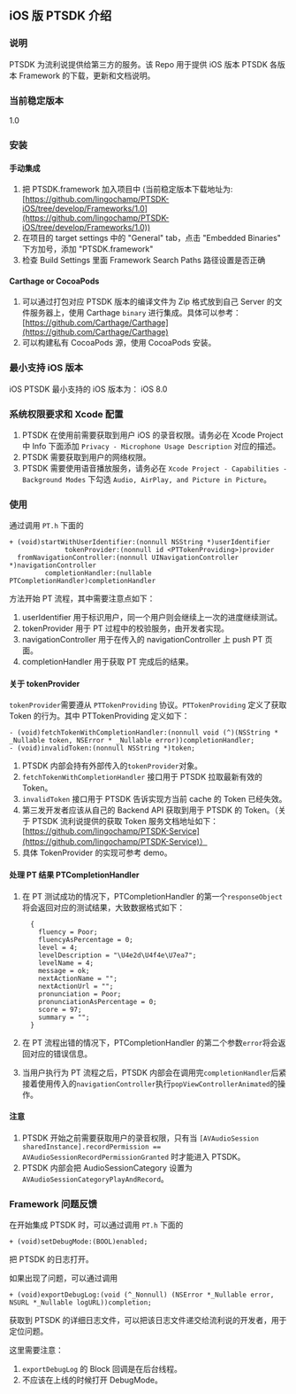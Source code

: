 ## iOS 版 PTSDK 介绍

### 说明

PTSDK 为流利说提供给第三方的服务。该 Repo 用于提供 iOS 版本 PTSDK 各版本 Framework 的下载，更新和文档说明。

### 当前稳定版本
1.0

### 安装

#### 手动集成
1. 把 PTSDK.framework 加入项目中 (当前稳定版本下载地址为: [https://github.com/lingochamp/PTSDK-iOS/tree/develop/Frameworks/1.0](https://github.com/lingochamp/PTSDK-iOS/tree/develop/Frameworks/1.0))
2. 在项目的 target settings 中的 "General" tab，点击 "Embedded Binaries" 下方加号，添加 "PTSDK.framework"
3. 检查 Build Settings 里面 Framework Search Paths 路径设置是否正确

#### Carthage or CocoaPods

1. 可以通过打包对应 PTSDK 版本的编译文件为 Zip 格式放到自己 Server 的文件服务器上，使用 Carthage `binary` 进行集成。具体可以参考：[https://github.com/Carthage/Carthage](https://github.com/Carthage/Carthage)
2. 可以构建私有 CocoaPods 源，使用 CocoaPods 安装。

### 最小支持 iOS 版本

iOS PTSDK 最小支持的 iOS 版本为： iOS 8.0


### 系统权限要求和 Xcode 配置

1. PTSDK 在使用前需要获取到用户 iOS 的录音权限。请务必在 Xcode Project 中 Info 下面添加 `Privacy - Microphone Usage Description` 对应的描述。
2. PTSDK 需要获取到用户的网络权限。
3. PTSDK 需要使用语音播放服务，请务必在 `Xcode Project - Capabilities - Background Modes` 下勾选 `Audio, AirPlay, and Picture in Picture`。

### 使用

通过调用 `PT.h` 下面的

	+ (void)startWithUserIdentifier:(nonnull NSString *)userIdentifier
                  tokenProvider:(nonnull id <PTTokenProviding>)provider
      fromNavigationController:(nonnull UINavigationController *)navigationController
             completionHandler:(nullable PTCompletionHandler)completionHandler
             
方法开始 PT 流程，其中需要注意点如下：

1. userIdentifier 用于标识用户，同一个用户则会继续上一次的进度继续测试。
2. tokenProvider 用于 PT 过程中的校验服务，由开发者实现。
2. navigationController 用于在传入的 navigationController 上 push PT 页面。
3. completionHandler 用于获取 PT 完成后的结果。

#### 关于 tokenProvider

`tokenProvider`需要遵从 `PTTokenProviding` 协议。`PTTokenProviding` 定义了获取 Token 的行为。其中 PTTokenProviding 定义如下： 

	- (void)fetchTokenWithCompletionHandler:(nonnull void (^)(NSString * _Nullable token, NSError * _Nullable error))completionHandler;
	- (void)invalidToken:(nonnull NSString *)token;


1. PTSDK 内部会持有外部传入的`tokenProvider`对象。
2. `fetchTokenWithCompletionHandler` 接口用于 PTSDK 拉取最新有效的 Token。 
3. `invalidToken` 接口用于 PTSDK 告诉实现方当前 cache 的 Token 已经失效。 
4. 第三发开发者应该从自己的 Backend API 获取到用于 PTSDK 的 Token。（关于 PTSDK 流利说提供的获取 Token 服务文档地址如下：[https://github.com/lingochamp/PTSDK-Service](https://github.com/lingochamp/PTSDK-Service)）
5. 具体 TokenProvider 的实现可参考 demo。


#### 处理 PT 结果 PTCompletionHandler

1. 在 PT 测试成功的情况下，PTCompletionHandler 的第一个`responseObject`将会返回对应的测试结果，大致数据格式如下：
	

		 {
		   fluency = Poor;
		   fluencyAsPercentage = 0;
		   level = 4;
		   levelDescription = "\U4e2d\U4f4e\U7ea7";
		   levelName = 4;
		   message = ok;
		   nextActionName = "";
		   nextActionUrl = "";
		   pronunciation = Poor;
		   pronunciationAsPercentage = 0;
		   score = 97;
		   summary = "";
		 }

2. 在 PT 流程出错的情况下，PTCompletionHandler 的第二个参数`error`将会返回对应的错误信息。
3. 当用户执行为 PT 流程之后，PTSDK 内部会在调用完`completionHandler`后紧接着使用传入的`navigationController`执行`popViewControllerAnimated`的操作。

#### 注意

1. PTSDK 开始之前需要获取用户的录音权限，只有当 `[AVAudioSession sharedInstance].recordPermission == AVAudioSessionRecordPermissionGranted` 时才能进入 PTSDK。
2. PTSDK 内部会把 AudioSessionCategory 设置为 `AVAudioSessionCategoryPlayAndRecord`。

### Framework 问题反馈
在开始集成 PTSDK 时，可以通过调用 `PT.h` 下面的

	+ (void)setDebugMode:(BOOL)enabled;

把 PTSDK 的日志打开。

如果出现了问题，可以通过调用

	+ (void)exportDebugLog:(void (^_Nonnull) (NSError *_Nullable error, NSURL *_Nullable logURL))completion;

获取到 PTSDK 的详细日志文件，可以把该日志文件递交给流利说的开发者，用于定位问题。

这里需要注意：

1. `exportDebugLog` 的 Block 回调是在后台线程。
2. 不应该在上线的时候打开 DebugMode。